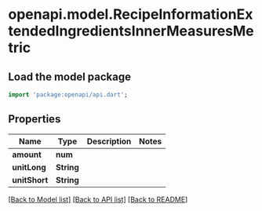 # openapi.model.RecipeInformationExtendedIngredientsInnerMeasuresMetric

## Load the model package
```dart
import 'package:openapi/api.dart';
```

## Properties
Name | Type | Description | Notes
------------ | ------------- | ------------- | -------------
**amount** | **num** |  | 
**unitLong** | **String** |  | 
**unitShort** | **String** |  | 

[[Back to Model list]](../README.md#documentation-for-models) [[Back to API list]](../README.md#documentation-for-api-endpoints) [[Back to README]](../README.md)


